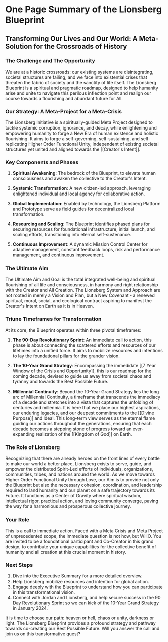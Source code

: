 # One Page Summary of the Lionsberg Blueprint

## Transforming Our Lives and Our World: A Meta-Solution for the Crossroads of History

### The Challenge and The Opportunity

We are at a historic crossroads: our existing systems are disintegrating, societal structures are failing, and we face into existential crises that threaten the fabric of society and the sanctity of life itself. The Lionsberg Blueprint is a spiritual and pragmatic roadmap, designed to help humanity arise and unite to navigate this perilous inflection point and realign our course towards a flourishing and abundant future for All. 

### Our Strategy: A Meta-Project for a Meta-Crisis

The Lionsberg Initiative is a spiritually-guided Meta Project designed to tackle systemic corruption, ignorance, and decay, while enlightening and empowering humanity to forge a New Era of human existence and holistic flourishing. It aims to forge a self-governing, self-sustaining, and self-replicating Higher Order Functional Unity, independent of existing societal structures yet united and aligned towards the [[Creator's Intent]].

### Key Components and Phases

1. **Spiritual Awakening**: The bedrock of the Blueprint, to elevate human consciousness and awaken the collective to the Creator's Intent.
    
2. **Systemic Transformation**: A new citizen-led approach, leveraging enlightened individual and local agency for collaborative action.
    
3. **Global Implementation**: Enabled by technology, the Lionsberg Platform and Prototype serve as field guides for decentralized local transformation.
    
4. **Resourcing and Scaling**: The Blueprint identifies phased plans for securing resources for foundational infrastructure, initial launch, and scaling efforts, transitioning into eternal self-sustenance.
    
5. **Continuous Improvement**: A dynamic Mission Control Center for adaptive management, constant feedback loops, risk and performance management, and continuous improvement. 
    

### The Ultimate Aim

The Ultimate Aim and Goal is the total integrated well-being and spiritual flourishing of all life and consciousness, in harmony and right relationship with the Creator and All Creation. The Lionsberg System and Approach are not rooted in merely a Vision and Plan, but a New Covenant - a renewed spiritual, moral, social, and ecological contract aspiring to manifest the Creator's Intent on Earth as it is in Heaven. 

### Triune Timeframes for Transformation

At its core, the Blueprint operates within three pivotal timeframes:

1. **The 90-Day Revolutionary Sprint**: An immediate call to action, this phase is about connecting the scattered efforts and resources of our lifetimes into a unified force. It aims to mobilize resources and intentions to lay the foundational pillars for the grander vision.
    
2. **The 10-Year Grand Strategy**: Encompassing the immedidate [[7 Year Window of the Crisis and Opportunity]], this is our roadmap for the coming decade, devised to guide us away from societal chaos and tyranny and towards the Best Possible Future. 
    
3. **Millennial Continuity**: Beyond the 10-Year Grand Strategy lies the long arc of Millennial Continuity, a timeframe that transcends the immediacy of a decade and stretches into a vista that captures the unfolding of centuries and millennia. It is here that we place our highest aspirations, our enduring legacies, and our deepest commitments to the [[Divine Purpose]] and Ideal. This long-term view serves as the eternal flame guiding our actions throughout the generations, ensuring that each decade becomes a stepping stone of progress toward an ever-expanding realization of the [[Kingdom of God]] on Earth.

### The Role of Lionsberg 

Recognizing that there are already heroes on the front lines of every battle to make our world a better place, Lionsberg exists to serve, guide, and empower the distributed Spirit-Led efforts of individuals, organizations, communities, tribes, and nations around the world. As we move towards Higher Order Functional Unity through Love, our Aim is to provide not only the Blueprint but also the necessary cohesion, coordination, and leadership required to land humanity and our planet on a safe trajectory towards its Future. It functions as a Center of Gravity where spiritual wisdom, intellectual rigor, practical action, and loving community converge, paving the way for a harmonious and prosperous collective journey.

### Your Role

This is a call to immediate action. Faced with a Meta Crisis and Meta Project of unprecedented scope, the immediate question is not how, but WHO. You are invited to be a foundational participant and Co-Creator in this grand design, to contribute your unique capabilities for the collective benefit of humanity and all creation at this crucial moment in history.

### Next Steps

1. Dive into the Executive Summary for a more detailed overview.
2. Help Lionsberg mobilize resources and intention for global action.
3. Engage deeply with the Blueprint to understand how you can participate in this transformational vision.
4. Connect with Jordan and Lionsberg, and help secure success in the 90 Day Revolutionary Sprint so we can kick of the 10-Year Grand Strategy in January 2024. 

It is time to choose our path: heaven or hell, chaos or unity, darkness or light. The Lionsberg Blueprint provides a profound strategy and pathway towards co-creating our Best Possible Future. Will you answer the call and join us on this transformative quest?